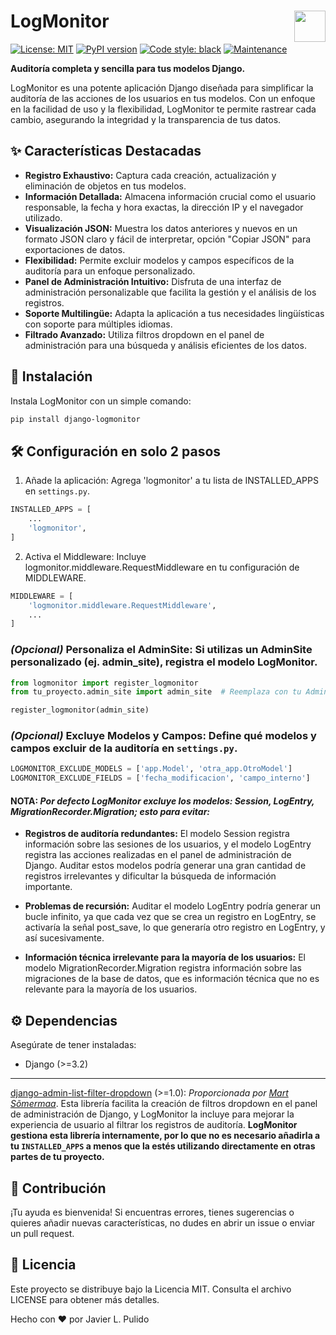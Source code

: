
# LogMonitor <img src="URL_A_TU_LOGO" width="50" align="right">

[![License: MIT](https://img.shields.io/badge/License-MIT-yellow.svg)](https://opensource.org/licenses/MIT)
[![PyPI version](https://img.shields.io/pypi/v/django-logmonitor.svg?cacheSeconds=3600)](https://pypi.org/project/django-logmonitor/)
[![Code style: black](https://img.shields.io/badge/code%20style-black-000000.svg)](https://github.com/psf/black)
[![Maintenance](https://img.shields.io/badge/Maintained%3F-yes-green.svg)](https://github.com/usuario/repo/graphs/commit-activity)

**Auditoría completa y sencilla para tus modelos Django.**

LogMonitor es una potente aplicación Django diseñada para simplificar la auditoría de las acciones de los usuarios en tus modelos. Con un enfoque en la facilidad de uso y la flexibilidad, LogMonitor te permite rastrear cada cambio, asegurando la integridad y la transparencia de tus datos.

## ✨ Características Destacadas

*   **Registro Exhaustivo:** Captura cada creación, actualización y eliminación de objetos en tus modelos.
*   **Información Detallada:** Almacena información crucial como el usuario responsable, la fecha y hora exactas, la dirección IP y el navegador utilizado.
*   **Visualización JSON:** Muestra los datos anteriores y nuevos en un formato JSON claro y fácil de interpretar, opción "Copiar JSON" para exportaciones de datos.
*   **Flexibilidad:** Permite excluir modelos y campos específicos de la auditoría para un enfoque personalizado.
*   **Panel de Administración Intuitivo:** Disfruta de una interfaz de administración personalizable que facilita la gestión y el análisis de los registros.
*   **Soporte Multilingüe:** Adapta la aplicación a tus necesidades lingüísticas con soporte para múltiples idiomas.
*   **Filtrado Avanzado:** Utiliza filtros dropdown en el panel de administración para una búsqueda y análisis eficientes de los datos.

## 🚀 Instalación

Instala LogMonitor con un simple comando:

```bash
pip install django-logmonitor
```

## 🛠️ Configuración en solo 2 pasos
1. Añade la aplicación: Agrega 'logmonitor' a tu lista de INSTALLED_APPS en `settings.py`.  

```python
INSTALLED_APPS = [
    ...
    'logmonitor',
]
```

2. Activa el Middleware: Incluye logmonitor.middleware.RequestMiddleware en tu configuración de MIDDLEWARE.
```python
MIDDLEWARE = [
    'logmonitor.middleware.RequestMiddleware',
    ...
]
```

### _(Opcional)_ Personaliza el AdminSite: Si utilizas un AdminSite personalizado (ej. admin_site), registra el modelo LogMonitor.
```python
from logmonitor import register_logmonitor
from tu_proyecto.admin_site import admin_site  # Reemplaza con tu AdminSite

register_logmonitor(admin_site)
```

### _(Opcional)_ Excluye Modelos y Campos: Define qué modelos y campos excluir de la auditoría en `settings.py`.
```python
LOGMONITOR_EXCLUDE_MODELS = ['app.Model', 'otra_app.OtroModel']
LOGMONITOR_EXCLUDE_FIELDS = ['fecha_modificacion', 'campo_interno']
```

 #### **NOTA:** **_Por defecto LogMonitor excluye los modelos: Session, LogEntry, MigrationRecorder.Migration; esto para evitar:_**

* **Registros de auditoría redundantes:** El modelo Session registra información sobre las sesiones de los usuarios, y el modelo LogEntry registra las acciones realizadas en el panel de administración de Django. Auditar estos modelos podría generar una gran cantidad de registros irrelevantes y dificultar la búsqueda de información importante.

* **Problemas de recursión:** Auditar el modelo LogEntry podría generar un bucle infinito, ya que cada vez que se crea un registro en LogEntry, se activaría la señal post_save, lo que generaría otro registro en LogEntry, y así sucesivamente.

* **Información técnica irrelevante para la mayoría de los usuarios:** El modelo MigrationRecorder.Migration registra información sobre las migraciones de la base de datos, que es información técnica que no es relevante para la mayoría de los usuarios.

## ⚙️ Dependencias

Asegúrate de tener instaladas:

*   Django (>=3.2)
---
[django-admin-list-filter-dropdown](https://github.com/mrts/django-admin-list-filter-dropdown) (>=1.0): _Proporcionada por [Mart Sõmermaa](https://github.com/mrts)_.  Esta librería facilita la creación de filtros dropdown en el panel de administración de Django, y LogMonitor la incluye para mejorar la experiencia de usuario al filtrar los registros de auditoría.
**LogMonitor gestiona esta librería internamente, por lo que no es necesario añadirla a tu `INSTALLED_APPS` a menos que la estés utilizando directamente en otras partes de tu proyecto.**

## 🤝 Contribución
¡Tu ayuda es bienvenida! Si encuentras errores, tienes sugerencias o quieres añadir nuevas características, no dudes en abrir un issue o enviar un pull request.

## 📄 Licencia
Este proyecto se distribuye bajo la Licencia MIT. Consulta el archivo LICENSE para obtener más detalles.

Hecho con ❤️ por Javier L. Pulido